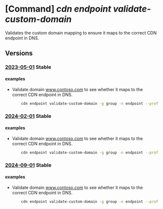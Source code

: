 # [Command] _cdn endpoint validate-custom-domain_

Validates the custom domain mapping to ensure it maps to the correct CDN endpoint in DNS.

## Versions

### [2023-05-01](/Resources/mgmt-plane/L3N1YnNjcmlwdGlvbnMve30vcmVzb3VyY2Vncm91cHMve30vcHJvdmlkZXJzL21pY3Jvc29mdC5jZG4vcHJvZmlsZXMve30vZW5kcG9pbnRzL3t9L3ZhbGlkYXRlY3VzdG9tZG9tYWlu/2023-05-01.xml) **Stable**

<!-- mgmt-plane /subscriptions/{}/resourcegroups/{}/providers/microsoft.cdn/profiles/{}/endpoints/{}/validatecustomdomain 2023-05-01 -->

#### examples

- Validate domain www.contoso.com to see whether it maps to the correct CDN endpoint in DNS.
    ```bash
        cdn endpoint validate-custom-domain -g group -n endpoint --profile-name profile-name --host-name www.contoso.com
    ```

### [2024-02-01](/Resources/mgmt-plane/L3N1YnNjcmlwdGlvbnMve30vcmVzb3VyY2Vncm91cHMve30vcHJvdmlkZXJzL21pY3Jvc29mdC5jZG4vcHJvZmlsZXMve30vZW5kcG9pbnRzL3t9L3ZhbGlkYXRlY3VzdG9tZG9tYWlu/2024-02-01.xml) **Stable**

<!-- mgmt-plane /subscriptions/{}/resourcegroups/{}/providers/microsoft.cdn/profiles/{}/endpoints/{}/validatecustomdomain 2024-02-01 -->

#### examples

- Validate domain www.contoso.com to see whether it maps to the correct CDN endpoint in DNS.
    ```bash
        cdn endpoint validate-custom-domain -g group -n endpoint --profile-name profile-name --host-name www.contoso.com
    ```

### [2024-09-01](/Resources/mgmt-plane/L3N1YnNjcmlwdGlvbnMve30vcmVzb3VyY2Vncm91cHMve30vcHJvdmlkZXJzL21pY3Jvc29mdC5jZG4vcHJvZmlsZXMve30vZW5kcG9pbnRzL3t9L3ZhbGlkYXRlY3VzdG9tZG9tYWlu/2024-09-01.xml) **Stable**

<!-- mgmt-plane /subscriptions/{}/resourcegroups/{}/providers/microsoft.cdn/profiles/{}/endpoints/{}/validatecustomdomain 2024-09-01 -->

#### examples

- Validate domain www.contoso.com to see whether it maps to the correct CDN endpoint in DNS.
    ```bash
        cdn endpoint validate-custom-domain -g group -n endpoint --profile-name profile-name --host-name www.contoso.com
    ```
